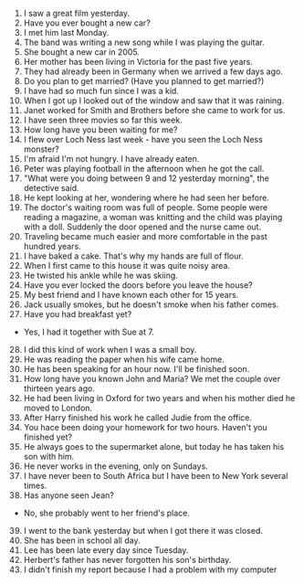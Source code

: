 1. I saw a great film yesterday.
2. Have you ever bought a new car?
3. I met him last Monday.
4. The band was writing a new song while I was playing the guitar.
5. She bought a new car in 2005.
6. Her mother has been living in Victoria for the past five years.
7. They had already been in Germany when we arrived a few days ago.
8. Do you plan to get married? (Have you planned to get married?)
9. I have had so much fun since I was a kid.
10. When I got up I looked out of the window and saw that it was raining.
11. Janet worked for Smith and Brothers before she came to work for us.
12. I have seen three movies so far this week.
13. How long have you been waiting for me?
14. I flew over Loch Ness last week - have you seen the Loch Ness monster?
15. I'm afraid I'm not hungry. I have already eaten.
16. Peter was playing football in the afternoon when he got the call.
17. "What were you doing between 9 and 12 yesterday morning", the detective said.
18. He kept looking at her, wondering where he had seen her before.
19. The doctor's waiting room was full of people. Some people were reading a magazine, a woman was knitting and the child was playing with a doll.
Suddenly the door opened and the nurse came out.
20. Traveling became much easier and more comfortable in the past hundred years.
21. I have baked a cake. That's why my hands are full of flour.
22. When I first came to this house it was quite noisy area.
23. He twisted his ankle while he was skiing.
24. Have you ever locked the doors before you leave the house?
25. My best friend and I have known each other for 15 years.
26. Jack usually smokes, but he doesn't smoke when his father comes.
27. Have you had breakfast yet?
 - Yes, I had it together with Sue at 7.
28. I did this kind of work when I was a small boy.
29. He was reading the paper when his wife came home.
30. He has been speaking for an hour now. I'll be finished soon.
31. How long have you known John and Maria? We met the couple over thirteen years ago.
32. He had been living in Oxford for two years and when his mother died he moved to London.
33. After Harry finished his work he called Judie from the office.
34. You hace been doing your homework for two hours. Haven't you finished yet?
35. He always goes to the supermarket alone, but today he has taken his son with him.
36. He never works in the evening, only on Sundays.
37. I have never been to South Africa but I have been to New York several times.
38. Has anyone seen Jean?
 - No, she probably went to her friend's place.
39. I went to the bank yesterday but when I got there it was closed.
40. She has been in school all day.
41. Lee has been late every day since Tuesday.
42. Herbert's father has never forgotten his son's birthday.
43. I didn't finish my report because I had a problem with my computer